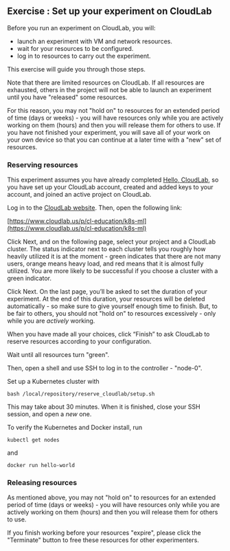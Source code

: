 ## Exercise : Set up your experiment on CloudLab

Before you run an experiment on CloudLab, you will:

- launch an experiment with VM and network resources.
- wait for your resources to be configured. 
- log in to resources to carry out the experiment. 

This exercise will guide you through those steps.

Note that there are limited resources on CloudLab. If all resources are exhausted, others in the project will not be able to launch an experiment until you have "released" some resources.

For this reason, you may not "hold on" to resources for an extended period of time (days or weeks) - you will have resources only while you are actively working on them (hours) and then you will release them for others to use. If you have not finished your experiment, you will save all of your work on your own device so that you can continue at a later time with a "new" set of resources.

### Reserving resources

This experiment assumes you have already completed [Hello, CloudLab](https://teaching-on-testbeds.github.io/blog/hello-cloudlab), so you have set up your CloudLab account, created and added keys to your account, and joined an active project on CloudLab.

Log in to the [CloudLab website](https://cloudlab.us/). Then, open the following link:

[https://www.cloudlab.us/p/cl-education/k8s-ml](https://www.cloudlab.us/p/cl-education/k8s-ml)


Click Next, and on the following page, select your project and a CloudLab cluster. The status indicator next to each cluster tells you roughly how heavily utilized it is at the moment - green indicates that there are not many users, orange means heavy load, and red means that it is almost fully utilized. You are more likely to be successful if you choose a cluster with a green indicator.

Click Next. On the last page, you’ll be asked to set the duration of your experiment. At the end of this duration, your resources will be deleted automatically - so make sure to give yourself enough time to finish. But, to be fair to others, you should not "hold on" to resources excessively - only while you are *actively* working.

When you have made all your choices, click “Finish” to ask CloudLab to reserve resources according to your configuration.

Wait until all resources turn "green". 

Then, open a shell and use SSH to log in to the controller - "node-0".

Set up a Kubernetes cluster with

```
bash /local/repository/reserve_cloudlab/setup.sh
```

This may take about 30 minutes. When it is finished, close your SSH session, and open a *new* one.

To verify the Kubernetes and Docker install, run

```
kubectl get nodes
```

and

```
docker run hello-world
```


### Releasing resources

As mentioned above, you may not "hold on" to resources for an extended period of time (days or weeks) - you will have resources only while you are actively working on them (hours) and then you will release them for others to use.

If you finish working before your resources "expire", please click the "Terminate" button to free these resources for other experimenters.